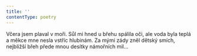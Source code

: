 ```yaml
---
title: ''
contentType: poetry
---
```


Včera jsem plaval v moři. Sůl mi hned u břehu spálila oči, ale voda byla teplá a měkce mne nesla vstříc hlubinám. Za mými zády zněl dětský smích, nejbližší břeh přede mnou desítky námořních mil…

